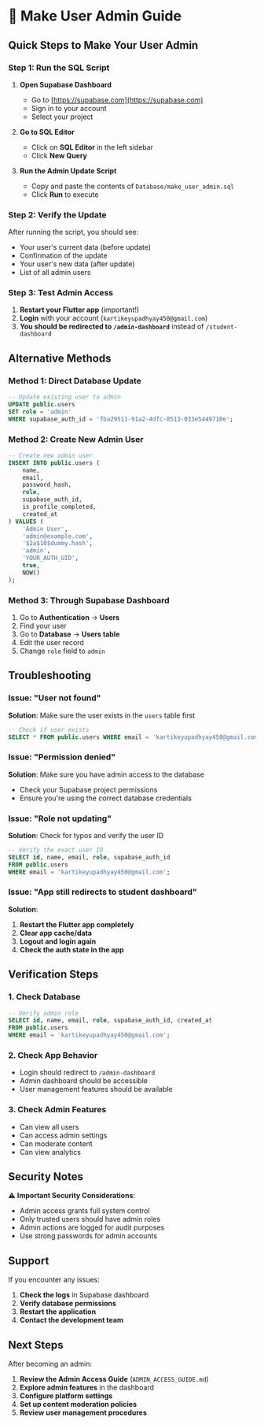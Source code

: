 # 🔐 Make User Admin Guide

## Quick Steps to Make Your User Admin

### **Step 1: Run the SQL Script**
1. **Open Supabase Dashboard**
   - Go to [https://supabase.com](https://supabase.com)
   - Sign in to your account
   - Select your project

2. **Go to SQL Editor**
   - Click on **SQL Editor** in the left sidebar
   - Click **New Query**

3. **Run the Admin Update Script**
   - Copy and paste the contents of `Database/make_user_admin.sql`
   - Click **Run** to execute

### **Step 2: Verify the Update**
After running the script, you should see:
- Your user's current data (before update)
- Confirmation of the update
- Your user's new data (after update)
- List of all admin users

### **Step 3: Test Admin Access**
1. **Restart your Flutter app** (important!)
2. **Login** with your account (`kartikeyupadhyay450@gmail.com`)
3. **You should be redirected to `/admin-dashboard`** instead of `/student-dashboard`

## Alternative Methods

### Method 1: Direct Database Update
```sql
-- Update existing user to admin
UPDATE public.users 
SET role = 'admin' 
WHERE supabase_auth_id = 'fba29511-91a2-4dfc-8513-033e5449710e';
```

### Method 2: Create New Admin User
```sql
-- Create new admin user
INSERT INTO public.users (
    name,
    email,
    password_hash,
    role,
    supabase_auth_id,
    is_profile_completed,
    created_at
) VALUES (
    'Admin User',
    'admin@example.com',
    '$2a$10$dummy.hash',
    'admin',
    'YOUR_AUTH_UID',
    true,
    NOW()
);
```

### Method 3: Through Supabase Dashboard
1. Go to **Authentication** → **Users**
2. Find your user
3. Go to **Database** → **Users table**
4. Edit the user record
5. Change `role` field to `admin`

## Troubleshooting

### Issue: "User not found"
**Solution**: Make sure the user exists in the `users` table first
```sql
-- Check if user exists
SELECT * FROM public.users WHERE email = 'kartikeyupadhyay450@gmail.com';
```

### Issue: "Permission denied"
**Solution**: Make sure you have admin access to the database
- Check your Supabase project permissions
- Ensure you're using the correct database credentials

### Issue: "Role not updating"
**Solution**: Check for typos and verify the user ID
```sql
-- Verify the exact user ID
SELECT id, name, email, role, supabase_auth_id 
FROM public.users 
WHERE email = 'kartikeyupadhyay450@gmail.com';
```

### Issue: "App still redirects to student dashboard"
**Solution**: 
1. **Restart the Flutter app completely**
2. **Clear app cache/data**
3. **Logout and login again**
4. **Check the auth state in the app**

## Verification Steps

### 1. Check Database
```sql
-- Verify admin role
SELECT id, name, email, role, supabase_auth_id, created_at 
FROM public.users 
WHERE email = 'kartikeyupadhyay450@gmail.com';
```

### 2. Check App Behavior
- Login should redirect to `/admin-dashboard`
- Admin dashboard should be accessible
- User management features should be available

### 3. Check Admin Features
- Can view all users
- Can access admin settings
- Can moderate content
- Can view analytics

## Security Notes

⚠️ **Important Security Considerations**:
- Admin access grants full system control
- Only trusted users should have admin roles
- Admin actions are logged for audit purposes
- Use strong passwords for admin accounts

## Support

If you encounter any issues:
1. **Check the logs** in Supabase dashboard
2. **Verify database permissions**
3. **Restart the application**
4. **Contact the development team**

## Next Steps

After becoming an admin:
1. **Review the Admin Access Guide** (`ADMIN_ACCESS_GUIDE.md`)
2. **Explore admin features** in the dashboard
3. **Configure platform settings**
4. **Set up content moderation policies**
5. **Review user management procedures**
